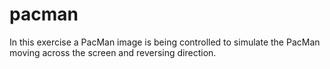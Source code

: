 # pacman
In this exercise a PacMan image is being controlled to simulate the PacMan moving across the screen and reversing direction.
